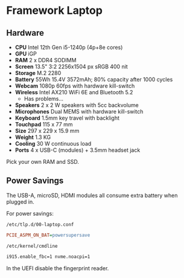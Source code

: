 # Framework Laptop

## Hardware

* **CPU** Intel 12th Gen i5-1240p (4p+8e cores)
* **GPU** iGP
* **RAM** 2 x DDR4 SODIMM
* **Screen** 13.5" 3:2 2256x1504 px sRGB 400 nit
* **Storage** M.2 2280
* **Battery** 55Wh 15.4V 3572mAh; 80% capacity after 1000 cycles
* **Webcam** 1080p 60fps with hardware kill-switch
* **Wireless** Intel AX210 WiFi 6E and Bluetooth 5.2
    * Has problems...
* **Speakers** 2 x 2 W speakers with 5cc backvolume
* **Microphones** Dual MEMS with hardware kill-switch
* **Keyboard** 1.5mm key travel with backlight
* **Touchpad** 115 x 77 mm
* **Size** 297 x 229 x 15.9 mm
* **Weight** 1.3 KG
* **Cooling** 30 W continuous load
* **Ports** 4 x USB-C (modules) + 3.5mm headset jack

Pick your own RAM and SSD.


## Power Savings

The USB-A, microSD, HDMI modules all consume extra battery when plugged in.

For power savings:

`/etc/tlp.d/00-laptop.conf`
```ini
PCIE_ASPM_ON_BAT=powersupersave
```

`/etc/kernel/cmdline`
```txt
i915.enable_fbc=1 nvme.noacpi=1
```

In the UEFI disable the fingerprint reader.
